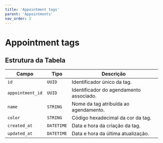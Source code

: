 ```yaml
---
title: 'Appointment tags'
parent: 'Appointments'
nav_order: 2
---
```


# Appointment tags

## Estrutura da Tabela

| Campo          | Tipo       | Descrição |
|---------------|-----------|-----------|
| `id`         | `UUID`    | Identificador único da tag. |
| `appointment_id` | `UUID`    | Identificador do agendamento associado. |
| `name`       | `STRING`  | Nome da tag atribuída ao agendamento. |
| `color`      | `STRING`  | Código hexadecimal da cor da tag. |
| `created_at` | `DATETIME` | Data e hora da criação da tag. |
| `updated_at` | `DATETIME` | Data e hora da última atualização. |

